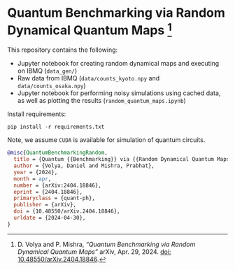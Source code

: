# Quantum Benchmarking via Random Dynamical Quantum Maps [^1]

This repository contains the following:
- Jupyter notebook for creating random dynamical maps and executing on IBMQ (`data_gen/`)
- Raw data from IBMQ (`data/counts_kyoto.npy` and 
`data/counts_osaka.npy`)
- Jupyter notebook for performing noisy simulations using cached data, as well as plotting the results (`random_quantum_maps.ipynb`)

Install requirements:
```
pip install -r requirements.txt
```

Note, we assume `CUDA` is available for simulation of quantum circuits.

```bib
@misc{QuantumBenchmarkingRandom,
  title = {Quantum {{Benchmarking}} via {{Random Dynamical Quantum Maps}}},
  author = {Volya, Daniel and Mishra, Prabhat},
  year = {2024},
  month = apr,
  number = {arXiv:2404.18846},
  eprint = {2404.18846},
  primaryclass = {quant-ph},
  publisher = {arXiv},
  doi = {10.48550/arXiv.2404.18846},
  urldate = {2024-04-30},
}
```

[^1]: D. Volya and P. Mishra, *“Quantum Benchmarking via Random Dynamical Quantum Maps”* arXiv, Apr. 29, 2024. [doi: 10.48550/arXiv.2404.18846](https://doi.org/10.48550/arXiv.2404.18846).
